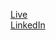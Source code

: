 <a href="https://efecane.github.io/monsters-rolodex-react/" target="_blank">Live</a><br>
<a href="https://www.linkedin.com/in/efecan-efe/" target="_blank">LinkedIn</a>
